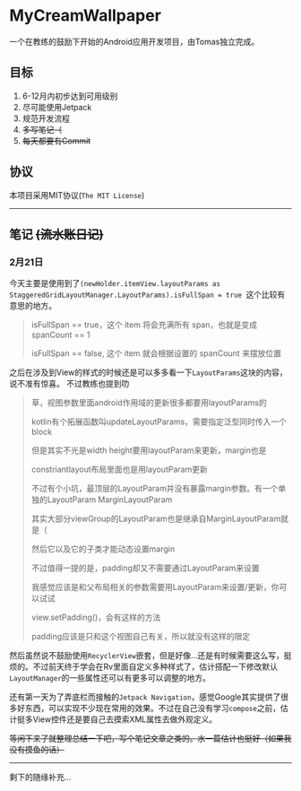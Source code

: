 # MyCreamWallpaper
一个在教练的鼓励下开始的Android应用开发项目，由Tomas独立完成。

## 目标
1. 6-12月内初步达到可用级别
2. 尽可能使用Jetpack
3. 规范开发流程
4. ~~多写笔记（~~
5. ~~每天都要有Commit~~

## 协议
本项目采用MIT协议(`The MIT License`)

---

## 笔记 ~~(流水账日记)~~ 
### 2月21日
今天主要是使用到了`(newHolder.itemView.layoutParams as StaggeredGridLayoutManager.LayoutParams).isFullSpan = true
`这个比较有意思的地方。
> isFullSpan == true，这个 item 将会充满所有 span，也就是变成 spanCount == 1 
> 
> isFullSpan == false, 这个 item 就会根据设置的 spanCount 来摆放位置

之后在涉及到View的样式的时候还是可以多多看一下`LayoutParams`这块的内容，说不准有惊喜。 不过教练也提到叻
> 草，视图参数里面android作用域的更新很多都要用layoutParams的
> 
> kotlin有个拓展函数叫updateLayoutParams，需要指定泛型同时传入一个block
> 
> 但是其实不光是width height要用layoutParam来更新，margin也是
> 
> constriantlayout布局里面也是用layoutParam更新
> 
> 不过有个小坑，最顶层的LayoutParam并没有暴露margin参数。有一个单独的LayoutParam MarginLayoutParam
> 
> 其实大部分viewGroup的LayoutParam也是继承自MarginLayoutParam就是（
> 
> 然后它以及它的子类才能动态设置margin
> 
> 不过值得一提的是，padding却又不需要通过LayoutParam来设置
> 
> 我感觉应该是和父布局相关的参数需要用LayoutParam来设置/更新，你可以试试
> 
> view.setPadding()，会有这样的方法
> 
> padding应该是只和这个视图自己有关，所以就没有这样的限定

然后虽然说不鼓励使用`RecyclerView`嵌套，但是好像...还是有时候需要这么写，挺烦的。不过前天终于学会在Rv里面自定义多种样式了，估计搭配一下修改默认`LayoutManager`的一些属性还可以有更多可以调整的地方。

还有第一天为了弄底栏而接触的`Jetpack Navigation`，感觉Google其实提供了很多好东西，可以实现不少现在常用的效果。不过在自己没有学习`compose`之前，估计挺多View控件还是要自己去摸索XML属性去做外观定义。

~~等闲下来了就整理总结一下吧，写个笔记文章之类的。水一篇估计也挺好（如果我没有摸鱼的话）~~

---

剩下的随缘补充...